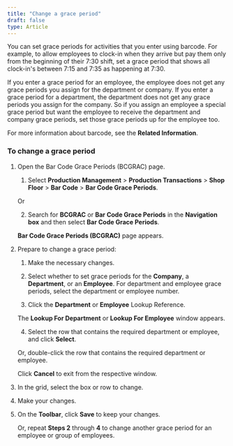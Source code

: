 ```yaml
---
title: "Change a grace period"
draft: false
type: Article
---
```


You can set grace periods for activities that you enter using barcode. For example, to allow employees to clock-in when they arrive but pay them only from the beginning of their 7:30 shift, set a grace period that shows all clock-in's between 7:15 and 7:35 as happening at 7:30.

If you enter a grace period for an employee, the employee does not get any grace periods you assign for the department or company. If you enter a grace period for a department, the department does not get any grace periods you assign for the company. So if you assign an employee a special grace period but want the employee to receive the department and company grace periods, set those grace periods up for the employee too.

For more information about barcode, see the **Related Information**.

### To change a grace period

1. Open the Bar Code Grace Periods (BCGRAC) page.

    1. Select **Production Management** > **Production Transactions** > **Shop Floor** > **Bar Code** > **Bar Code Grace Periods**.

    Or

    2. Search for **BCGRAC** or **Bar Code Grace Periods** in the **Navigation box** and then select **Bar Code Grace Periods**.

    **Bar Code Grace Periods (BCGRAC)** page appears.

2. Prepare to change a grace period:

    1. Make the necessary changes.

    2. Select whether to set grace periods for the **Company**, a **Department**, or an **Employee**. For department and employee grace periods, select the department or employee number.

    3. Click the **Department** or **Employee** Lookup Reference.

    The **Lookup For Department** or **Lookup For Employee** window appears. 


    4. Select the row that contains the required department or employee, and click **Select**.

    Or, double-click the row that contains the required department or employee.

    Click **Cancel** to exit from the respective window.

3. In the grid, select the box or row to change.

4. Make your changes.

5. On the **Toolbar**, click **Save** to keep your changes.

    Or, repeat **Steps 2** through **4** to change another grace period for an employee or group of employees.

​